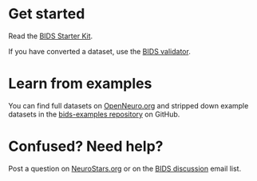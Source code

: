 # Get started

Read the [BIDS Starter Kit](https://bids-standard.github.io/bids-starter-kit/).

If you have converted a dataset, use the [BIDS validator](https://bids-standard.github.io/bids-starter-kit/validator.html).

# Learn from examples

You can find full datasets on [OpenNeuro.org](https://openneuro.org/public/datasets) and stripped down example datasets in the [bids-examples repository](https://github.com/bids-standard/bids-examples) on GitHub.

# Confused? Need help?

Post a question on [NeuroStars.org](https://neurostars.org/tags/bids) or on the [BIDS discussion](https://groups.google.com/forum/#!forum/bids-discussion) email list.
